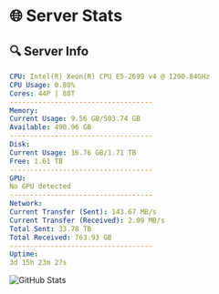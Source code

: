 # 🌐 Server Stats
## 🔍 Server Info
```yaml
CPU: Intel(R) Xeon(R) CPU E5-2699 v4 @ 1290.84GHz
CPU Usage: 0.80%
Cores: 44P | 88T
-----------------------------------
Memory:
Current Usage: 9.56 GB/503.74 GB
Available: 490.96 GB
-----------------------------------
Disk:
Current Usage: 16.76 GB/1.71 TB
Free: 1.61 TB
-----------------------------------
GPU:
No GPU detected
-----------------------------------
Network:
Current Transfer (Sent): 143.67 MB/s
Current Transfer (Received): 2.09 MB/s
Total Sent: 33.78 TB
Total Received: 763.93 GB
-----------------------------------
Uptime:
3d 15h 23m 27s
```
![GitHub Stats](https://img.shields.io/badge/Updated-2025-02-11_14:06:45-blue)